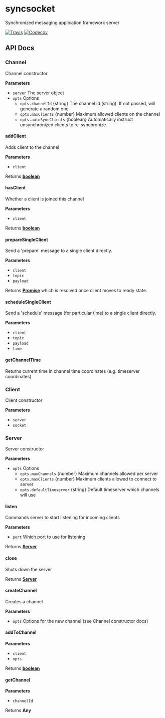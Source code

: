 # syncsocket

Synchronized messaging application framework server

[![Travis](https://img.shields.io/travis/woyorus/syncsocket.svg?maxAge=2592000)](<>) [![Codecov](https://img.shields.io/codecov/c/github/woyorus/syncsocket.svg?maxAge=2592000)](<>)

## API Docs

### Channel

Channel constructor.

**Parameters**

-   `server`  The server object
-   `opts`  Options
    -   `opts.channelId`  {string} The channel id (string). If not passed, will generate a random one
    -   `opts.maxClients`  {number} Maximum allowed clients on the channel
    -   `opts.autoSyncClients`  {boolean} Automatically instruct unsynchronized clients to re-synchronize

#### addClient

Adds client to the channel

**Parameters**

-   `client`  

Returns **[boolean](https://developer.mozilla.org/en-US/docs/Web/JavaScript/Reference/Global_Objects/Boolean)** 

#### hasClient

Whether a client is joined this channel

**Parameters**

-   `client`  

Returns **[boolean](https://developer.mozilla.org/en-US/docs/Web/JavaScript/Reference/Global_Objects/Boolean)** 

#### prepareSingleClient

Send a 'prepare' message to a single client directly.

**Parameters**

-   `client`  
-   `topic`  
-   `payload`  

Returns **[Promise](https://developer.mozilla.org/en-US/docs/Web/JavaScript/Reference/Global_Objects/Promise)** which is resolved once client moves to ready state.

#### scheduleSingleClient

Send a 'schedule' message (for particular time) to a single client directly.

**Parameters**

-   `client`  
-   `topic`  
-   `payload`  
-   `time`  

#### getChannelTime

Returns current time in channel time coordinates (e.g. timeserver coordinates)

### Client

Client constructor

**Parameters**

-   `server`  
-   `socket`  

### Server

Server constructor

**Parameters**

-   `opts`  Options
    -   `opts.maxChannels`  {number} Maximum channels allowed per server
    -   `opts.maxClients`  {number} Maximum clients allowed to connect to server
    -   `opts.defaultTimeserver`  {string} Default timeserver which channels will use

#### listen

Commands server to start listening for incoming clients

**Parameters**

-   `port`  Which port to use for listening

Returns **[Server](#server)** 

#### close

Shuts down the server

Returns **[Server](#server)** 

#### createChannel

Creates a channel

**Parameters**

-   `opts`  Options for the new channel (see Channel constructor docs)

#### addToChannel

**Parameters**

-   `client`  
-   `opts`  

Returns **[boolean](https://developer.mozilla.org/en-US/docs/Web/JavaScript/Reference/Global_Objects/Boolean)** 

#### getChannel

**Parameters**

-   `channelId`  

Returns **Any** 
